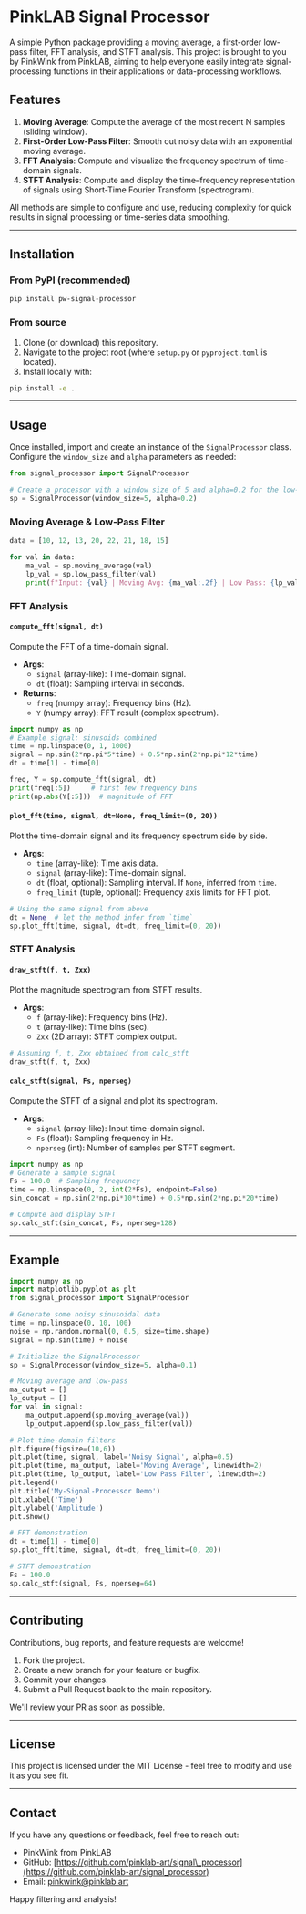 # PinkLAB Signal Processor

A simple Python package providing a moving average, a first-order low-pass filter, FFT analysis, and STFT analysis. This project is brought to you by PinkWink from PinkLAB, aiming to help everyone easily integrate signal-processing functions in their applications or data-processing workflows.

## Features

1. **Moving Average**: Compute the average of the most recent N samples (sliding window).
2. **First-Order Low-Pass Filter**: Smooth out noisy data with an exponential moving average.
3. **FFT Analysis**: Compute and visualize the frequency spectrum of time-domain signals.
4. **STFT Analysis**: Compute and display the time–frequency representation of signals using Short-Time Fourier Transform (spectrogram).

All methods are simple to configure and use, reducing complexity for quick results in signal processing or time-series data smoothing.

---

## Installation

### From PyPI (recommended)

```bash
pip install pw-signal-processor
```

### From source

1. Clone (or download) this repository.
2. Navigate to the project root (where `setup.py` or `pyproject.toml` is located).
3. Install locally with:

```bash
pip install -e .
```

---

## Usage

Once installed, import and create an instance of the `SignalProcessor` class. Configure the `window_size` and `alpha` parameters as needed:

```python
from signal_processor import SignalProcessor

# Create a processor with a window size of 5 and alpha=0.2 for the low-pass filter
sp = SignalProcessor(window_size=5, alpha=0.2)
```

### Moving Average & Low-Pass Filter

```python
data = [10, 12, 13, 20, 22, 21, 18, 15]

for val in data:
    ma_val = sp.moving_average(val)
    lp_val = sp.low_pass_filter(val)
    print(f"Input: {val} | Moving Avg: {ma_val:.2f} | Low Pass: {lp_val:.2f}")
```

### FFT Analysis

#### `compute_fft(signal, dt)`

Compute the FFT of a time-domain signal.

- **Args**:
  - `signal` (array-like): Time-domain signal.
  - `dt` (float): Sampling interval in seconds.
- **Returns**:
  - `freq` (numpy array): Frequency bins (Hz).
  - `Y` (numpy array): FFT result (complex spectrum).

```python
import numpy as np
# Example signal: sinusoids combined
time = np.linspace(0, 1, 1000)
signal = np.sin(2*np.pi*5*time) + 0.5*np.sin(2*np.pi*12*time)
dt = time[1] - time[0]

freq, Y = sp.compute_fft(signal, dt)
print(freq[:5])     # first few frequency bins
print(np.abs(Y[:5]))  # magnitude of FFT
```

#### `plot_fft(time, signal, dt=None, freq_limit=(0, 20))`

Plot the time-domain signal and its frequency spectrum side by side.

- **Args**:
  - `time` (array-like): Time axis data.
  - `signal` (array-like): Time-domain signal.
  - `dt` (float, optional): Sampling interval. If `None`, inferred from `time`.
  - `freq_limit` (tuple, optional): Frequency axis limits for FFT plot.

```python
# Using the same signal from above
dt = None  # let the method infer from `time`
sp.plot_fft(time, signal, dt=dt, freq_limit=(0, 20))
```

### STFT Analysis

#### `draw_stft(f, t, Zxx)`

Plot the magnitude spectrogram from STFT results.

- **Args**:
  - `f` (array-like): Frequency bins (Hz).
  - `t` (array-like): Time bins (sec).
  - `Zxx` (2D array): STFT complex output.

```python
# Assuming f, t, Zxx obtained from calc_stft
draw_stft(f, t, Zxx)
```

#### `calc_stft(signal, Fs, nperseg)`

Compute the STFT of a signal and plot its spectrogram.

- **Args**:
  - `signal` (array-like): Input time-domain signal.
  - `Fs` (float): Sampling frequency in Hz.
  - `nperseg` (int): Number of samples per STFT segment.

```python
import numpy as np
# Generate a sample signal
Fs = 100.0  # Sampling frequency
time = np.linspace(0, 2, int(2*Fs), endpoint=False)
sin_concat = np.sin(2*np.pi*10*time) + 0.5*np.sin(2*np.pi*20*time)

# Compute and display STFT
sp.calc_stft(sin_concat, Fs, nperseg=128)
```

---

## Example

```python
import numpy as np
import matplotlib.pyplot as plt
from signal_processor import SignalProcessor

# Generate some noisy sinusoidal data
time = np.linspace(0, 10, 100)
noise = np.random.normal(0, 0.5, size=time.shape)
signal = np.sin(time) + noise

# Initialize the SignalProcessor
sp = SignalProcessor(window_size=5, alpha=0.1)

# Moving average and low-pass
ma_output = []
lp_output = []
for val in signal:
    ma_output.append(sp.moving_average(val))
    lp_output.append(sp.low_pass_filter(val))

# Plot time-domain filters
plt.figure(figsize=(10,6))
plt.plot(time, signal, label='Noisy Signal', alpha=0.5)
plt.plot(time, ma_output, label='Moving Average', linewidth=2)
plt.plot(time, lp_output, label='Low Pass Filter', linewidth=2)
plt.legend()
plt.title('My-Signal-Processor Demo')
plt.xlabel('Time')
plt.ylabel('Amplitude')
plt.show()

# FFT demonstration
dt = time[1] - time[0]
sp.plot_fft(time, signal, dt=dt, freq_limit=(0, 20))

# STFT demonstration
Fs = 100.0
sp.calc_stft(signal, Fs, nperseg=64)
```

---

## Contributing

Contributions, bug reports, and feature requests are welcome!

1. Fork the project.
2. Create a new branch for your feature or bugfix.
3. Commit your changes.
4. Submit a Pull Request back to the main repository.

We'll review your PR as soon as possible.

---

## License

This project is licensed under the MIT License - feel free to modify and use it as you see fit.

---

## Contact

If you have any questions or feedback, feel free to reach out:

- PinkWink from PinkLAB
- GitHub: [https://github.com/pinklab-art/signal\_processor](https://github.com/pinklab-art/signal_processor)
- Email: [pinkwink@pinklab.art](mailto\:pinkwink@pinklab.art)

Happy filtering and analysis!

